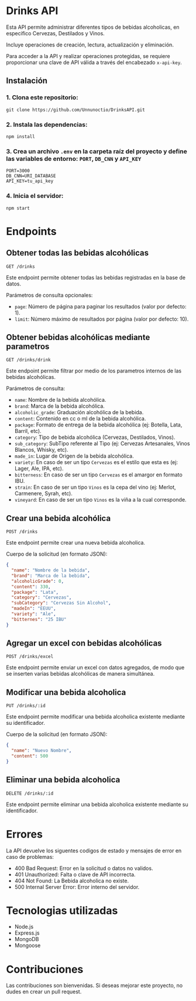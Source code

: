 # Drinks API

Esta API permite administrar diferentes tipos de bebidas alcoholicas, en especifico Cervezas, Destilados y Vinos.

Incluye operaciones de creación, lectura, actualización y eliminación.

Para acceder a la API y realizar operaciones protegidas, se requiere proporcionar una clave de API válida a través del encabezado `x-api-key`.

## Instalación

### 1. Clona este repositorio:
    git clone https://github.com/Unnunoctio/DrinksAPI.git

### 2. Instala las dependencias:
  
    npm install

### 3. Crea un archivo `.env` en la carpeta raíz del proyecto y define las variables de entorno: `PORT`, `DB_CNN` y `API_KEY`

    PORT=3000
    DB_CNN=URI_DATABASE
    API_KEY=tu_api_key

### 4. Inicia el servidor:

    npm start

# Endpoints

## Obtener todas las bebidas alcohólicas
  
`GET /drinks`

Este endpoint permite obtener todas las bebidas registradas en la base de datos.

Parámetros de consulta opcionales:
- `page`: Número de página para paginar los resultados (valor por defecto: 1).
- `limit`: Número máximo de resultados por página (valor por defecto: 10).
  
## Obtener bebidas alcohólicas mediante parametros

`GET /drinks/drink`

  Este endpoint permite filtrar por medio de los parametros internos de las bebidas alcohólicas.

  Parámetros de consulta:
  - `name`: Nombre de la bebida alcohólica.
  - `brand`: Marca de la bebida alcohólica.
  - `alcoholic_grade`: Graduación alcohólica de la bebida.
  - `content`: Contenido en cc o ml de la bebida alcohólica.
  - `package`: Formato de entrega de la bebida alcohólica (ej: Botella, Lata, Barril, etc).
  - `category`: Tipo de bebida alcohólica (Cervezas, Destilados, Vinos).
  - `sub_category`: SubTipo referente al Tipo (ej: Cervezas Artesanales, Vinos Blancos, Whisky, etc).
  - `made_in`: Lugar de Origen de la bebida alcohólica.
  - `variety`: En caso de ser un tipo `Cervezas` es el estilo que esta es (ej: Lager, Ale, IPA, etc).
  - `bitterness`: En caso de ser un tipo `Cervezas` es el amargor en formato IBU.
  - `strain`: En caso de ser un tipo `Vinos` es la cepa del vino (ej: Merlot, Carmenere, Syrah, etc).
  - `vineyard`: En caso de ser un tipo `Vinos` es la viña a la cual corresponde.

## Crear una bebida alcohólica

`POST /drinks`

  Este endpoint permite crear una nueva bebida alcoholica.

  Cuerpo de la solicitud (en formato JSON):
  ```json
  {
    "name": "Nombre de la bebida",
    "brand": "Marca de la bebida",
    "alcoholicGrade": 0,
    "content": 330,
    "package": "Lata",
    "category": "Cervezas",
    "subCategory": "Cervezas Sin Alcohol",
    "madeIn": "EEUU",
    "variety": "Ale",
    "bitternes": "25 IBU"
  }
  ```

## Agregar un excel con bebidas alcohólicas

`POST /drinks/excel`

  Este endpoint permite enviar un excel con datos agregados, de modo que se inserten varias bebidas alcohólicas de manera simultánea.
  
## Modificar una bebida alcoholica

`PUT /drinks/:id`

  Este endpoint permite modificar una bebida alcoholica existente mediante su identificador.
  
  Cuerpo de la solicitud (en formato JSON):
  ```json
  {
    "name": "Nuevo Nombre",
    "content": 500
  }
  ```
  
## Eliminar una bebida alcoholica

`DELETE /drinks/:id`

  Este endpoint permite eliminar una bebida alcoholica existente mediante su identificador.
  
# Errores

  La API devuelve los siguentes codigos de estado y mensajes de error en caso de problemas:
  - 400 Bad Request: Error en la solicitud o datos no validos.
  - 401 Unauthorized: Falta o clave de API incorrecta.
  - 404 Not Found: La Bebida alcoholica no existe.
  - 500 Internal Server Error: Error interno del servidor.

# Tecnologias utilizadas
  
  - Node.js
  - Express.js
  - MongoDB
  - Mongoose

# Contribuciones

  Las contribuciones son bienvenidas. Si deseas mejorar este proyecto, no dudes en crear un pull request.
